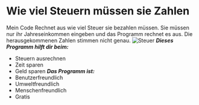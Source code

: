 # Wie viel Steuern müssen sie Zahlen

Mein Code Rechnet aus wie viel Steuer sie bezahlen müssen. Sie müssen nur ihr Jahreseinkommen eingeben und das Programm rechnet es aus.
Die herausgekommenen Zahlen stimmen nicht genau.
![Steuer](https://user-images.githubusercontent.com/96227656/146332674-2a2c22b0-923f-4e2d-85ee-da253fa749e6.jpg)
***Dieses Programm hilft dir beim:***
- Steuern ausrechnen
- Zeit sparen
- Geld sparen
***Das Programm ist:***
- Benutzerfreundlich
- Umweltfreundlich
- Menschenfreundlich
- Gratis
